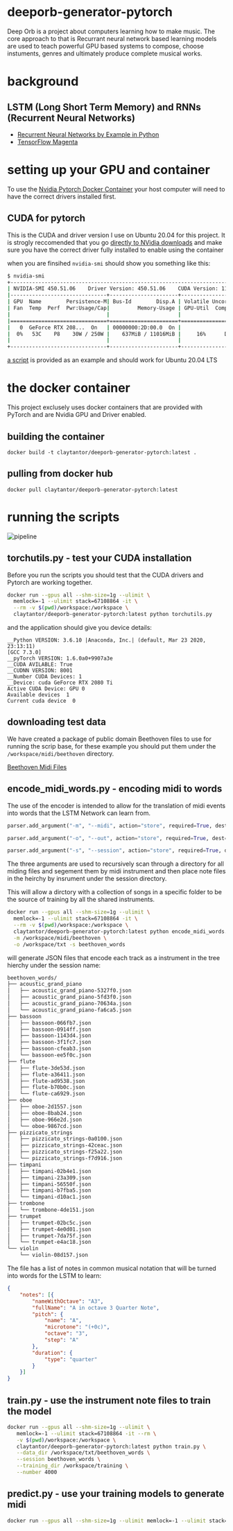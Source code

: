 # deeporb-generator-pytorch
Deep Orb is a project about computers learning how to make music. The core approach to that is Recurrant neural network based learning models are used to teach powerful GPU based systems to compose, choose instuments, genres and ultimately produce complete musical works.

# background


## LSTM (Long Short Term Memory) and RNNs (Recurrent Neural Networks)

* [Recurrent Neural Networks by Example in Python](https://towardsdatascience.com/recurrent-neural-networks-by-example-in-python-ffd204f99470) 
* [TensorFlow Magenta](https://magenta.tensorflow.org/)

# setting up your GPU and container 
To use the [Nvidia Pytorch Docker Container](https://ngc.nvidia.com/catalog/containers/nvidia:pytorch) your host computer will need to have the correct drivers installed first. 

## CUDA for pytorch
This is the CUDA and driver version I use on Ubuntu 20.04 for this project. It is strogly reccomended that you go [directly to NVidia downloads](https://developer.nvidia.com/cuda-downloads) and make sure you have the correct driver fully installed to enable using the container

when you are finsihed `nvidia-smi` should show you something like this:

```bash
$ nvidia-smi
+-----------------------------------------------------------------------------+
| NVIDIA-SMI 450.51.06    Driver Version: 450.51.06    CUDA Version: 11.0     |
|-------------------------------+----------------------+----------------------+
| GPU  Name        Persistence-M| Bus-Id        Disp.A | Volatile Uncorr. ECC |
| Fan  Temp  Perf  Pwr:Usage/Cap|         Memory-Usage | GPU-Util  Compute M. |
|                               |                      |               MIG M. |
|===============================+======================+======================|
|   0  GeForce RTX 208...  On   | 00000000:2D:00.0  On |                  N/A |
|  0%   53C    P8    30W / 250W |    637MiB / 11016MiB |     16%      Default |
|                               |                      |                  N/A |
+-------------------------------+----------------------+----------------------+

```

[a script](./cuda_install.sh) is provided as an example and should work for Ubuntu 20.04 LTS


# the docker container
This project exclusely uses docker containers that are provided with PyTorch and are Nvidia GPU and Driver enabled.

## building the container
```
docker build -t claytantor/deeporb-generator-pytorch:latest .
```

## pulling from docker hub

```
docker pull claytantor/deeporb-generator-pytorch:latest
```


# running the scripts

![pipeline](docs/img/DeepOrbPipeline2.svg)

## torchutils.py - test your CUDA installation
Before you run the scripts you should test that the CUDA drivers and Pytorch are working 
together. 

```bash
docker run --gpus all --shm-size=1g --ulimit \
  memlock=-1 --ulimit stack=67108864 -it \
  --rm -v $(pwd)/workspace:/workspace \
  claytantor/deeporb-generator-pytorch:latest python torchutils.py
```

and the application should give you device details:

```
__Python VERSION: 3.6.10 |Anaconda, Inc.| (default, Mar 23 2020, 23:13:11)
[GCC 7.3.0]
__pyTorch VERSION: 1.6.0a0+9907a3e
__CUDA AVILABLE: True
__CUDNN VERSION: 8001
__Number CUDA Devices: 1
__Device: cuda GeForce RTX 2080 Ti
Active CUDA Device: GPU 0
Available devices  1
Current cuda device  0
```

## downloading test data

We have created a package of public domain Beethoven files to use for running the scrip base, for these example you should put them under the `/workspace/midi/beethoven` directory.

[Beethoven Midi Files](https://deeporb-vanguard-dev.s3.amazonaws.com/mid/deeporb_beethoven_collection.tar.gz)

## encode_midi_words.py - encoding midi to words
The use of the encoder is intended to allow for the translation of midi events into words that the LSTM Network can learn from.


```python
parser.add_argument("-m", "--midi", action="store", required=True, dest="midi_dir", help="midi directory to open")

parser.add_argument("-o", "--out", action="store", required=True, dest="out", help="output dir to write to")

parser.add_argument("-s", "--session", action="store", required=True, dest="session", help="session name")
```


The three arguments are used to recursively scan through a directory for all miding files and segement them by midi instrument and then place note files in the heirchy by insrument under the session directory.

This will allow a dirctory with a collection of songs in a specific folder to be the source of training by all the shared instruments.

```bash
docker run --gpus all --shm-size=1g --ulimit \
  memlock=-1 --ulimit stack=67108864 -it \
  --rm -v $(pwd)/workspace:/workspace \
  claytantor/deeporb-generator-pytorch:latest python encode_midi_words.py \
  -m /workspace/midi/beethoven \
  -o /workspace/txt -s beethoven_words
```

will generate JSON files that encode each track as a instrument in the tree hierchy under the session name:

```bash
beethoven_words/
├── acoustic_grand_piano
│   ├── acoustic_grand_piano-5327f0.json
│   ├── acoustic_grand_piano-5fd3f0.json
│   ├── acoustic_grand_piano-70634a.json
│   └── acoustic_grand_piano-fa6ca5.json
├── bassoon
│   ├── bassoon-066fb7.json
│   ├── bassoon-0914ff.json
│   ├── bassoon-1143d4.json
│   ├── bassoon-3f1fc7.json
│   ├── bassoon-cfeab3.json
│   └── bassoon-ee5f0c.json
├── flute
│   ├── flute-3de53d.json
│   ├── flute-a36411.json
│   ├── flute-ad9538.json
│   ├── flute-b70b0c.json
│   └── flute-ca6929.json
├── oboe
│   ├── oboe-2d1557.json
│   ├── oboe-8bab24.json
│   ├── oboe-966e2d.json
│   └── oboe-9867cd.json
├── pizzicato_strings
│   ├── pizzicato_strings-0a0100.json
│   ├── pizzicato_strings-42ceac.json
│   ├── pizzicato_strings-f25a22.json
│   └── pizzicato_strings-f7d916.json
├── timpani
│   ├── timpani-02b4e1.json
│   ├── timpani-23a309.json
│   ├── timpani-56550f.json
│   ├── timpani-b7fba5.json
│   └── timpani-d10ac1.json
├── trombone
│   └── trombone-4de151.json
├── trumpet
│   ├── trumpet-02bc5c.json
│   ├── trumpet-4e0d01.json
│   ├── trumpet-7da75f.json
│   └── trumpet-e4ac18.json
└── violin
    └── violin-08d157.json
```

The file has a list of notes in common musical notation that will be turned into words for the LSTM to learn:

```json
{
    "notes": [{
        "nameWithOctave": "A3",
        "fullName": "A in octave 3 Quarter Note",
        "pitch": {
            "name": "A",
            "microtone": "(+0c)",
            "octave": "3",
            "step": "A"
        },
        "duration": {
            "type": "quarter"
        }
    }]
}
```



## train.py - use the instrument note files to train the model 

```bash
docker run --gpus all --shm-size=1g --ulimit \
   memlock=-1 --ulimit stack=67108864 -it --rm \
   -v $(pwd)/workspace:/workspace \
   claytantor/deeporb-generator-pytorch:latest python train.py \
   --data_dir /workspace/txt/beethoven_words \
   --session beethoven_words \
   --training_dir /workspace/training \
   --number 4000
```


## predict.py - use your training models to generate midi

```bash
docker run --gpus all --shm-size=1g --ulimit memlock=-1 --ulimit stack=67108864 -it --rm -v $(pwd)/workspace:/workspace claytantor/deeporb-generator-pytorch:latest python predict.py --data_dir /workspace/txt -s beethoven_words -t /workspace/training --midi_file /workspace/midi/beethoven/rondo.mid -o /workspace/midi
```